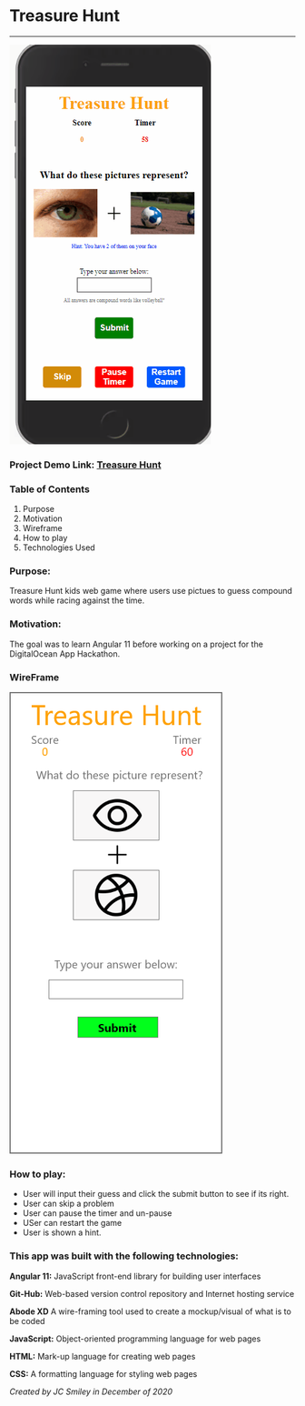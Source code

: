 # Treasure Hunt

<hr>

![gif of app](src/assets/treasure-hunt-3.gif)

### Project Demo Link: [Treasure Hunt](https://smileytreasurehunt.netlify.app/)

### Table of Contents

1. Purpose
2. Motivation
3. Wireframe
4. How to play
5. Technologies Used


### Purpose:

Treasure Hunt kids web game where users use pictues to guess compound words while racing against the time.

### Motivation:

The goal was to learn Angular 11 before working on a project for the DigitalOcean App Hackathon.

### WireFrame

![Screen-shot of Wireframe in use](src/assets/wireframe.png)

### How to play:

- User will input their guess and click the submit button to see if its right. 
- User can skip a problem
- User can pause the timer and un-pause
- USer can restart the game
- User is shown a hint. 

### This app was built with the following technologies:

**Angular 11:** JavaScript front-end library for building user interfaces

**Git-Hub:** Web-based version control repository and Internet hosting service

**Abode XD** A wire-framing tool used to create a mockup/visual of what is to be coded

**JavaScript:** Object-oriented programming language for web pages

**HTML:** Mark-up language for creating web pages

**CSS:** A formatting language for styling web pages

_Created by JC Smiley in December of 2020_